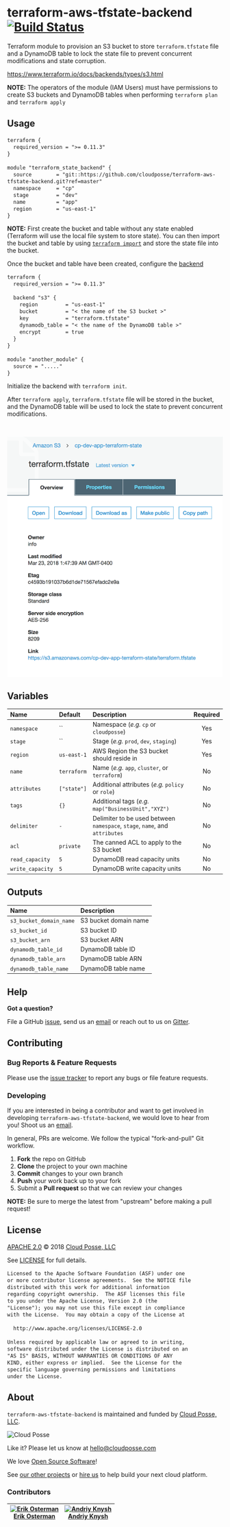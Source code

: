 # terraform-aws-tfstate-backend [![Build Status](https://travis-ci.org/cloudposse/terraform-aws-tfstate-backend.svg?branch=master)](https://travis-ci.org/cloudposse/terraform-aws-tfstate-backend)

Terraform module to provision an S3 bucket to store `terraform.tfstate` file and a DynamoDB table to lock the state file 
to prevent concurrent modifications and state corruption.

https://www.terraform.io/docs/backends/types/s3.html


__NOTE:__ The operators of the module (IAM Users) must have permissions to create S3 buckets and DynamoDB tables when performing `terraform plan` and `terraform apply`


## Usage

```hcl
terraform {
  required_version = ">= 0.11.3"
}

module "terraform_state_backend" {
  source        = "git::https://github.com/cloudposse/terraform-aws-tfstate-backend.git?ref=master"
  namespace     = "cp"
  stage         = "dev"
  name          = "app"
  region        = "us-east-1"
}
```

__NOTE:__ First create the bucket and table without any state enabled (Terraform will use the local file system to store state).
You can then import the bucket and table by using [`terraform import`](https://www.terraform.io/docs/import/index.html) and store the state file into the bucket.

Once the bucket and table have been created, configure the [backend](https://www.terraform.io/docs/backends/types/s3.html)

```hcl
terraform {
  required_version = ">= 0.11.3"
  
  backend "s3" {
    region         = "us-east-1"
    bucket         = "< the name of the S3 bucket >"
    key            = "terraform.tfstate"
    dynamodb_table = "< the name of the DynamoDB table >"
    encrypt        = true
  }
}

module "another_module" {
  source = "....."
}
```

Initialize the backend with `terraform init`.

After `terraform apply`, `terraform.tfstate` file will be stored in the bucket, 
and the DynamoDB table will be used to lock the state to prevent concurrent modifications.

<br/>

![s3-bucket-with-terraform-state](images/s3-bucket-with-terraform-state.png)


## Variables

|  Name                    |  Default     |  Description                                                                      | Required |
|:-------------------------|:-------------|:----------------------------------------------------------------------------------|:--------:|
| `namespace`              | ``           | Namespace (_e.g._ `cp` or `cloudposse`)                                           | Yes      |
| `stage`                  | ``           | Stage (_e.g._ `prod`, `dev`, `staging`)                                           | Yes      |
| `region`                 | `us-east-1`  | AWS Region the S3 bucket should reside in                                         | Yes      |
| `name`                   | `terraform`  | Name  (_e.g._ `app`, `cluster`, or `terraform`)                                   | No       |
| `attributes`             | `["state"]`  | Additional attributes (_e.g._ `policy` or `role`)                                 | No       |
| `tags`                   | `{}`         | Additional tags  (_e.g._ `map("BusinessUnit","XYZ")`                              | No       |
| `delimiter`              | `-`          | Delimiter to be used between `namespace`, `stage`, `name`, and `attributes`       | No       |
| `acl`                    | `private`    | The canned ACL to apply to the S3 bucket                                          | No       |
| `read_capacity`          | `5`          | DynamoDB read capacity units                                                      | No       |
| `write_capacity`         | `5`          | DynamoDB write capacity units                                                     | No       |


## Outputs

| Name                     | Description                  |
|:-------------------------|:-----------------------------|
| `s3_bucket_domain_name`  | S3 bucket domain name        |
| `s3_bucket_id`           | S3 bucket ID                 |
| `s3_bucket_arn`          | S3 bucket ARN                |
| `dynamodb_table_id`      | DynamoDB table ID            |
| `dynamodb_table_arn`     | DynamoDB table ARN           |
| `dynamodb_table_name`    | DynamoDB table name          |


## Help

**Got a question?**

File a GitHub [issue](https://github.com/cloudposse/terraform-aws-tfstate-backend/issues), send us an [email](mailto:hello@cloudposse.com) or reach out to us on [Gitter](https://gitter.im/cloudposse/).


## Contributing

### Bug Reports & Feature Requests

Please use the [issue tracker](https://github.com/cloudposse/terraform-aws-tfstate-backend/issues) to report any bugs or file feature requests.

### Developing

If you are interested in being a contributor and want to get involved in developing `terraform-aws-tfstate-backend`, we would love to hear from you! Shoot us an [email](mailto:hello@cloudposse.com).

In general, PRs are welcome. We follow the typical "fork-and-pull" Git workflow.

 1. **Fork** the repo on GitHub
 2. **Clone** the project to your own machine
 3. **Commit** changes to your own branch
 4. **Push** your work back up to your fork
 5. Submit a **Pull request** so that we can review your changes

**NOTE:** Be sure to merge the latest from "upstream" before making a pull request!


## License

[APACHE 2.0](LICENSE) © 2018 [Cloud Posse, LLC](https://cloudposse.com)

See [LICENSE](LICENSE) for full details.

    Licensed to the Apache Software Foundation (ASF) under one
    or more contributor license agreements.  See the NOTICE file
    distributed with this work for additional information
    regarding copyright ownership.  The ASF licenses this file
    to you under the Apache License, Version 2.0 (the
    "License"); you may not use this file except in compliance
    with the License.  You may obtain a copy of the License at

      http://www.apache.org/licenses/LICENSE-2.0

    Unless required by applicable law or agreed to in writing,
    software distributed under the License is distributed on an
    "AS IS" BASIS, WITHOUT WARRANTIES OR CONDITIONS OF ANY
    KIND, either express or implied.  See the License for the
    specific language governing permissions and limitations
    under the License.


## About

`terraform-aws-tfstate-backend` is maintained and funded by [Cloud Posse, LLC][website].

![Cloud Posse](https://cloudposse.com/logo-300x69.png)


Like it? Please let us know at <hello@cloudposse.com>

We love [Open Source Software](https://github.com/cloudposse/)!

See [our other projects][community]
or [hire us][hire] to help build your next cloud platform.

  [website]: https://cloudposse.com/
  [community]: https://github.com/cloudposse/
  [hire]: https://cloudposse.com/contact/


### Contributors

| [![Erik Osterman][erik_img]][erik_web]<br/>[Erik Osterman][erik_web] | [![Andriy Knysh][andriy_img]][andriy_web]<br/>[Andriy Knysh][andriy_web] |
|-------------------------------------------------------|------------------------------------------------------------------|

  [erik_img]: http://s.gravatar.com/avatar/88c480d4f73b813904e00a5695a454cb?s=144
  [erik_web]: https://github.com/osterman/
  [andriy_img]: https://avatars0.githubusercontent.com/u/7356997?v=4&u=ed9ce1c9151d552d985bdf5546772e14ef7ab617&s=144
  [andriy_web]: https://github.com/aknysh/
